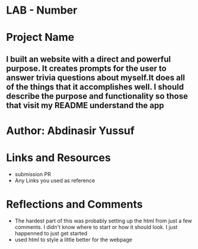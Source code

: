 # LAB - Number
# Project Name
## I built an website with a direct and powerful purpose. It creates prompts for the user to answer trivia questions about myself.It does all of the things that it accomplishes well. I should describe the purpose and functionality so those that visit my README understand the app

# Author: Abdinasir Yussuf
# Links and Resources
- submission PR
- Any Links you used as reference
# Reflections and Comments
- The hardest part of this was probably setting up the html from just a few comments. I didn't know where to start or how it should look. I just happenned to just get started
- used html to style a little better for the webpage 

